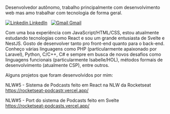 Desenvolvedor autônomo, trabalho principalmente com desenvolvimento web mas amo trabalhar com tecnologia de forma geral.

[![Linkedin](https://i.stack.imgur.com/gVE0j.png) LinkedIn](https://www.linkedin.com/in/douglas-fonseca-dos-santos-70206384/)
&nbsp;
[![Gmail](https://i.imgur.com/3GC9LiR.png) Gmail](mailto:douglas.fsantos89@gmail.com)

Com uma boa experiência com JavaScript/HTML/CSS, estou atualmente estudando tecnologias como React e sou um grande entusiasta de Svelte e NestJS. Gosto de desenvolver tanto pro front-end quanto para o back-end. Conheço várias linguagens como PHP (particularmente apaixonado por Laravel), Python, C/C++, C# e sempre em busca de novos desafios como linguagens funcionais (particularmente Isabelle/HOL), métodos formais de desenvolvimento (atualmente CSP), entre outros.

Alguns projetos que foram desenvolvidos por mim:

NLW#5 - Sistema de Podcasts feito em React na NLW da Rocketseat<br/>
https://rocketseat-podcastr.vercel.app/

NLW#5 - Port do sistema de Podcasts feito em Svelte<br/>
https://rocketseat-podcasts.vercel.app/

<!--
**dfsantos89/dfsantos89** is a ✨ _special_ ✨ repository because its `README.md` (this file) appears on your GitHub profile.

Here are some ideas to get you started:

- 🔭 I’m currently working on ...
- 🌱 I’m currently learning ...
- 👯 I’m looking to collaborate on ...
- 🤔 I’m looking for help with ...
- 💬 Ask me about ...
- 📫 How to reach me: ...
- 😄 Pronouns: ...
- ⚡ Fun fact: ...
-->
